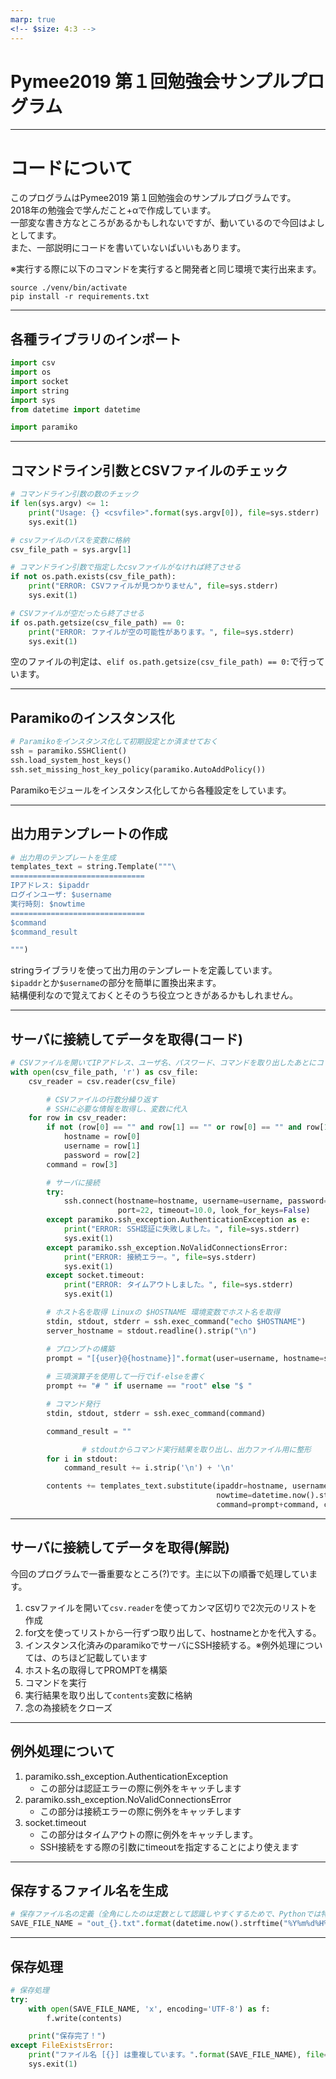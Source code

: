 ```yaml
---
marp: true
<!-- $size: 4:3 -->
---
```

# Pymee2019 第１回勉強会サンプルプログラム

---
# コードについて

このプログラムはPymee2019 第１回勉強会のサンプルプログラムです。  
2018年の勉強会で学んだこと+αで作成しています。  
一部変な書き方なところがあるかもしれないですが、動いているので今回はよしとしてます。  
また、一部説明にコードを書いていないばいいもあります。  
  
※実行する際に以下のコマンドを実行すると開発者と同じ環境で実行出来ます。  

```shell
source ./venv/bin/activate
pip install -r requirements.txt
```

---
## 各種ライブラリのインポート

```python
import csv
import os
import socket
import string
import sys
from datetime import datetime

import paramiko
```

---
## コマンドライン引数とCSVファイルのチェック

```python
# コマンドライン引数の数のチェック
if len(sys.argv) <= 1:
    print("Usage: {} <csvfile>".format(sys.argv[0]), file=sys.stderr)
    sys.exit(1)

# csvファイルのパスを変数に格納
csv_file_path = sys.argv[1]

# コマンドライン引数で指定したcsvファイルがなければ終了させる
if not os.path.exists(csv_file_path):
    print("ERROR: CSVファイルが見つかりません", file=sys.stderr)
    sys.exit(1)

# CSVファイルが空だったら終了させる
if os.path.getsize(csv_file_path) == 0:
    print("ERROR: ファイルが空の可能性があります。", file=sys.stderr)
    sys.exit(1)
```
空のファイルの判定は、`elif os.path.getsize(csv_file_path) == 0:`で行っています。  

---
## Paramikoのインスタンス化

```python
# Paramikoをインスタンス化して初期設定とか済ませておく
ssh = paramiko.SSHClient()
ssh.load_system_host_keys()
ssh.set_missing_host_key_policy(paramiko.AutoAddPolicy())
```
Paramikoモジュールをインスタンス化してから各種設定をしています。  

---
## 出力用テンプレートの作成

```python
# 出力用のテンプレートを生成
templates_text = string.Template("""\
==============================
IPアドレス: $ipaddr
ログインユーザ: $username
実行時刻: $nowtime
==============================
$command
$command_result

""")
```
stringライブラリを使って出力用のテンプレートを定義しています。  
`$ipaddr`とか`$username`の部分を簡単に置換出来ます。  
結構便利なので覚えておくとそのうち役立つときがあるかもしれません。

---
## サーバに接続してデータを取得(コード)

```python
# CSVファイルを開いてIPアドレス、ユーザ名、パスワード、コマンドを取り出したあとにコマンドを実行して出力テキストを生成
with open(csv_file_path, 'r') as csv_file:
    csv_reader = csv.reader(csv_file)

		# CSVファイルの行数分繰り返す
		# SSHに必要な情報を取得し、変数に代入
    for row in csv_reader:
        if not (row[0] == "" and row[1] == "" or row[0] == "" and row[1] == "" and row[2] == ""):
            hostname = row[0]
            username = row[1]
            password = row[2]
        command = row[3]

        # サーバに接続
        try:
            ssh.connect(hostname=hostname, username=username, password=password,
                        port=22, timeout=10.0, look_for_keys=False)
        except paramiko.ssh_exception.AuthenticationException as e:
            print("ERROR: SSH認証に失敗しました。", file=sys.stderr)
            sys.exit(1)
        except paramiko.ssh_exception.NoValidConnectionsError:
            print("ERROR: 接続エラー。", file=sys.stderr)
            sys.exit(1)
        except socket.timeout:
            print("ERROR: タイムアウトしました。", file=sys.stderr)
            sys.exit(1)

        # ホスト名を取得 Linuxの $HOSTNAME 環境変数でホスト名を取得
        stdin, stdout, stderr = ssh.exec_command("echo $HOSTNAME")
        server_hostname = stdout.readline().strip("\n")

        # プロンプトの構築
        prompt = "[{user}@{hostname}]".format(user=username, hostname=server_hostname) 
        
        # 三項演算子を使用して一行でif-elseを書く
        prompt += "# " if username == "root" else "$ "

        # コマンド発行
        stdin, stdout, stderr = ssh.exec_command(command)

        command_result = ""

				# stdoutからコマンド実行結果を取り出し、出力ファイル用に整形
        for i in stdout:
            command_result += i.strip('\n') + '\n'

        contents += templates_text.substitute(ipaddr=hostname, username=username,
                                              nowtime=datetime.now().strftime("%H:%M"),
                                              command=prompt+command, command_result=command_result)
```
---
## サーバに接続してデータを取得(解説)
今回のプログラムで一番重要なところ(?)です。主に以下の順番で処理しています。  
1. csvファイルを開いて`csv.reader`を使ってカンマ区切りで2次元のリストを作成
1. for文を使ってリストから一行ずつ取り出して、hostnameとかを代入する。
1. インスタンス化済みのparamikoでサーバにSSH接続する。※例外処理については、のちほど記載しています
1. ホスト名の取得してPROMPTを構築
1. コマンドを実行
1. 実行結果を取り出して`contents`変数に格納
1. 念の為接続をクローズ

---
## 例外処理について

1. paramiko.ssh_exception.AuthenticationException
    * この部分は認証エラーの際に例外をキャッチします
1. paramiko.ssh_exception.NoValidConnectionsError
    * この部分は接続エラーの際に例外をキャッチします
1. socket.timeout
    * この部分はタイムアウトの際に例外をキャッチします。
    * SSH接続をする際の引数にtimeoutを指定することにより使えます
---

## 保存するファイル名を生成

```python
# 保存ファイル名の定義（全角にしたのは定数として認識しやすくするためで、Pythonでは特に意味は持たない）
SAVE_FILE_NAME = "out_{}.txt".format(datetime.now().strftime("%Y%m%d%H%M"))
```

---
## 保存処理

```python
# 保存処理
try:
    with open(SAVE_FILE_NAME, 'x', encoding='UTF-8') as f:
        f.write(contents)

    print("保存完了！")
except FileExistsError:
    print("ファイル名 [{}] は重複しています。".format(SAVE_FILE_NAME), file=sys.stderr)
    sys.exit(1)
```